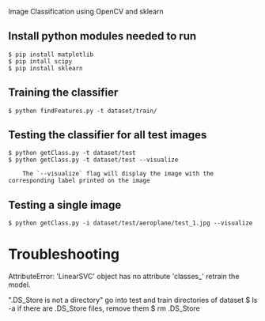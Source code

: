 Image Classification using OpenCV and sklearn

## Install python modules needed to run
	$ pip install matplotlib
	$ pip intall scipy
	$ pip install sklearn

## Training the classifier
	$ python findFeatures.py -t dataset/train/

## Testing the classifier for all test images
	$ python getClass.py -t dataset/test 
	$ python getClass.py -t dataset/test --visualize
		
		The `--visualize` flag will display the image with the corresponding label printed on the image

## Testing a single image
	$ python getClass.py -i dataset/test/aeroplane/test_1.jpg --visualize


# Troubleshooting

AttributeError: 'LinearSVC' object has no attribute 'classes_'
	retrain the model. 

".DS_Store is not a directory"
	go into test and train directories of dataset
	$ ls -a
	if there are .DS_Store files, remove them
	$ rm .DS_Store

